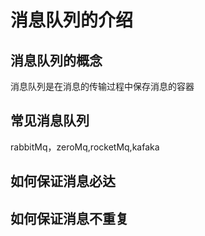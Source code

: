 # 消息队列的介绍
## 消息队列的概念
消息队列是在消息的传输过程中保存消息的容器

## 常见消息队列
rabbitMq，zeroMq,rocketMq,kafaka

## 如何保证消息必达

## 如何保证消息不重复

